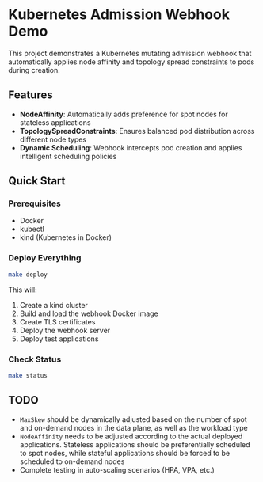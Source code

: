 # Kubernetes Admission Webhook Demo

This project demonstrates a Kubernetes mutating admission webhook that automatically applies node affinity and topology spread constraints to pods during creation.

## Features

- **NodeAffinity**: Automatically adds preference for spot nodes for stateless applications
- **TopologySpreadConstraints**: Ensures balanced pod distribution across different node types
- **Dynamic Scheduling**: Webhook intercepts pod creation and applies intelligent scheduling policies

## Quick Start

### Prerequisites

- Docker
- kubectl
- kind (Kubernetes in Docker)

### Deploy Everything

```zsh
make deploy
```

This will:
1. Create a kind cluster
2. Build and load the webhook Docker image
3. Create TLS certificates
4. Deploy the webhook server
5. Deploy test applications

### Check Status

```zsh
make status
```

## TODO

- `MaxSkew` should be dynamically adjusted based on the number of spot and on-demand nodes in the data plane, as well as the workload type
- `NodeAffinity` needs to be adjusted according to the actual deployed applications. Stateless applications should be preferentially scheduled to spot nodes, while stateful applications should be forced to be scheduled to on-demand nodes
- Complete testing in auto-scaling scenarios (HPA, VPA, etc.)